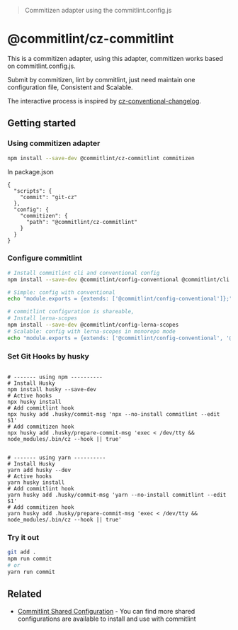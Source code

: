 > Commitizen adapter using the commitlint.config.js

# @commitlint/cz-commitlint

This is a commitizen adapter, using this adapter, commitizen works based on commitlint.config.js.

Submit by commitizen, lint by commitlint, just need maintain one configuration file, Consistent and Scalable.

The interactive process is inspired by [cz-conventional-changelog](https://github.com/commitizen/cz-conventional-changelog).

## Getting started

### Using commitizen adapter

```bash
npm install --save-dev @commitlint/cz-commitlint commitizen
```

In package.json

```
{
  "scripts": {
    "commit": "git-cz"
  },
  "config": {
    "commitizen": {
      "path": "@commitlint/cz-commitlint"
    }
  }
}
```

### Configure commitlint

```bash
# Install commitlint cli and conventional config
npm install --save-dev @commitlint/config-conventional @commitlint/cli

# Simple: config with conventional
echo "module.exports = {extends: ['@commitlint/config-conventional']};" > commitlint.config.js

# commitlint configuration is shareable,
# Install lerna-scopes
npm install --save-dev @commitlint/config-lerna-scopes
# Scalable: config with lerna-scopes in monorepo mode
echo "module.exports = {extends: ['@commitlint/config-conventional', '@commitlint/config-lerna-scopes']};" > commitlint.config.js
```

### Set Git Hooks by husky

```base

# ------- using npm ----------
# Install Husky
npm install husky --save-dev
# Active hooks
npx husky install
# Add commitlint hook
npx husky add .husky/commit-msg 'npx --no-install commitlint --edit $1'
# Add commitizen hook
npx husky add .husky/prepare-commit-msg 'exec < /dev/tty && node_modules/.bin/cz --hook || true'


# ------- using yarn ----------
# Install Husky
yarn add husky --dev
# Active hooks
yarn husky install
# Add commitlint hook
yarn husky add .husky/commit-msg 'yarn --no-install commitlint --edit $1'
# Add commitizen hook
yarn husky add .husky/prepare-commit-msg 'exec < /dev/tty && node_modules/.bin/cz --hook || true'

```

### Try it out

```bash
git add .
npm run commit
# or
yarn run commit
```

## Related

- [Commitlint Shared Configuration](https://github.com/conventional-changelog/commitlint#shared-configuration) - You can find more shared configurations are available to install and use with commitlint
